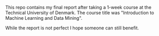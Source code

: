 This repo contains my final report after taking a 1-week course at the Technical University of Denmark. The course title was "Introduction to Machine Learning and Data Mining".

While the report is not perfect I hope someone can still benefit.
